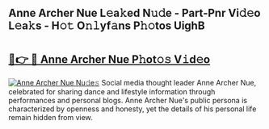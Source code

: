 ## Anne Archer Nue L𝚎a𝚔ed N𝚞𝚍e - Part-Pnr Vi𝚍𝚎o L𝚎a𝚔s - H𝚘𝚝 O𝚗𝚕yf𝚊ns P𝚑𝚘tos UighB

# <h2><a href="http://kf0hgnj.oniu.top/?m=Anne+Archer+Nue">🔗👉 🔴 Anne Archer Nue P𝚑ot𝚘𝚜 V𝚒d𝚎o</a></h2>

[![Anne Archer Nue Nu𝚍e𝚜](https://i.imgur.com/0qMVB7G.gif)](http://kf0hgnj.oniu.top/?m=Anne+Archer+Nue)
Social media thought leader Anne Archer Nue, celebrated for sharing dance and lifestyle information through performances and personal blogs. Anne Archer Nue's public persona is characterized by openness and honesty, yet the details of his personal life remain hidden from view.  
